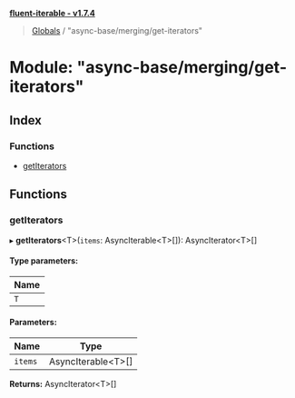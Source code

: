 **[fluent-iterable - v1.7.4](../README.md)**

> [Globals](../README.md) / "async-base/merging/get-iterators"

# Module: "async-base/merging/get-iterators"

## Index

### Functions

* [getIterators](_async_base_merging_get_iterators_.md#getiterators)

## Functions

### getIterators

▸ **getIterators**\<T>(`items`: AsyncIterable\<T>[]): AsyncIterator\<T>[]

#### Type parameters:

Name |
------ |
`T` |

#### Parameters:

Name | Type |
------ | ------ |
`items` | AsyncIterable\<T>[] |

**Returns:** AsyncIterator\<T>[]
